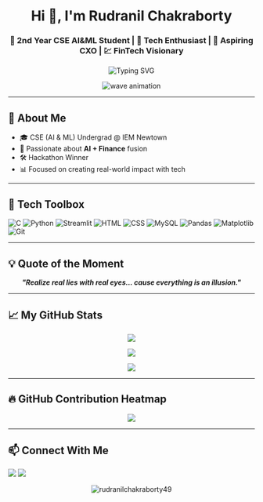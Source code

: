 <h1 align="center">Hi 👋, I'm Rudranil Chakraborty</h1>
<h3 align="center">🚀 2nd Year CSE AI&ML Student | 🤖 Tech Enthusiast | 🎯 Aspiring CXO | 💹 FinTech Visionary</h3>

<p align="center">
  <img src="https://readme-typing-svg.demolab.com?font=Fira+Code&duration=3000&pause=1000&color=00F5FF&center=true&vCenter=true&width=435&lines=2nd+Year+@+IEM+Newtown;Future+AI+%2B+Finance+Gamechanger;Hackathon+Winner;Learning+Relentlessly+%F0%9F%92%AA" alt="Typing SVG" />
</p>

<p align="center">
  <img src="https://raw.githubusercontent.com/rohit-raj-640/rohit-raj-640/output/github-waves.svg" alt="wave animation" />
</p>

---

## 🌟 About Me

- 🎓 CSE (AI & ML) Undergrad @ IEM Newtown  
- 🧠 Passionate about **AI + Finance** fusion  
- 🛠️ Hackathon Winner  
- 📊 Focused on creating real-world impact with tech  

---

## 🧰 Tech Toolbox

![C](https://img.shields.io/badge/C-00599C?style=for-the-badge&logo=c&logoColor=white)
![Python](https://img.shields.io/badge/Python-3776AB?style=for-the-badge&logo=python&logoColor=white)
![Streamlit](https://img.shields.io/badge/Streamlit-FF4B4B?style=for-the-badge&logo=streamlit&logoColor=white)
![HTML](https://img.shields.io/badge/HTML5-E34F26?style=for-the-badge&logo=html5&logoColor=white)
![CSS](https://img.shields.io/badge/CSS3-1572B6?style=for-the-badge&logo=css3&logoColor=white)
![MySQL](https://img.shields.io/badge/MySQL-005E87?style=for-the-badge&logo=mysql&logoColor=white)
![Pandas](https://img.shields.io/badge/Pandas-150458?style=for-the-badge&logo=pandas&logoColor=white)
![Matplotlib](https://img.shields.io/badge/Matplotlib-000000?style=for-the-badge&logo=matplotlib&logoColor=white)
![Git](https://img.shields.io/badge/Git-F05032?style=for-the-badge&logo=git&logoColor=white)

---

## 💡 Quote of the Moment

<p align="center">
  <b><i>"Realize real lies with real eyes... cause everything is an illusion."</i></b>
</p>

---

## 📈 My GitHub Stats

<p align="center">
  <img src="https://github-readme-stats.vercel.app/api?username=RudranilChakraborty49&show_icons=true&theme=tokyonight" />
</p>

<p align="center">
  <img src="https://github-readme-streak-stats.herokuapp.com/?user=RudranilChakraborty49&theme=radical" />
</p>

<p align="center">
  <img src="https://github-readme-stats.vercel.app/api/top-langs/?username=RudranilChakraborty49&layout=compact&theme=vision-friendly-dark" />
</p>

---

## 🔥 GitHub Contribution Heatmap

<p align="center">
  <img src="https://github-readme-activity-graph.cyclic.app/graph?username=RudranilChakraborty49&theme=react-dark" />
</p>

---

## 📫 Connect With Me

<p align="left">
  <a href="[https://www.linkedin.com/in/rudranilchakraborty49/](https://www.linkedin.com/in/rudranil-chakraborty-7957702a1?utm_source=share&utm_campaign=share_via&utm_content=profile&utm_medium=android_app)" target="_blank"><img src="https://img.shields.io/badge/LinkedIn-blue?style=for-the-badge&logo=linkedin"></a>
  <a href="mailto:rudranilchakraborty49@gmail.com"><img src="https://img.shields.io/badge/Gmail-D14836?style=for-the-badge&logo=gmail&logoColor=white"></a>
</p>

<p align="center">
  <img src="https://komarev.com/ghpvc/?username=RudranilChakraborty49&label=Profile%20views&color=brightgreen&style=flat" alt="rudranilchakraborty49" />
</p>
